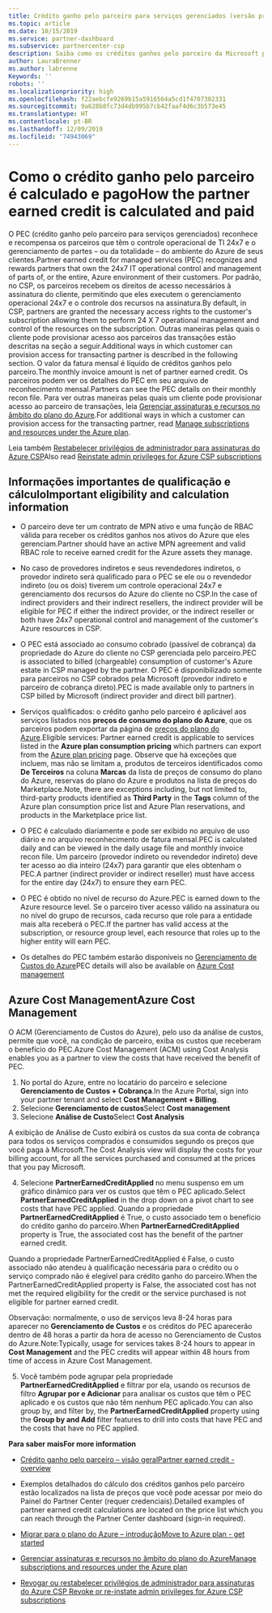 ```yaml
---
title: Crédito ganho pelo parceiro para serviços gerenciados (versão prévia) | Partner Center
ms.topic: article
ms.date: 10/15/2019
ms.service: partner-dashboard
ms.subservice: partnercenter-csp
description: Saiba como os créditos ganhos pelo parceiro da Microsoft para serviços gerenciados são calculados e pagos e como verificar se você é qualificado.
author: LauraBrenner
ms.author: labrenne
Keywords: ''
robots: ''
ms.localizationpriority: high
ms.openlocfilehash: f22aebcfe9269b15a5916564a5cd1f4707302331
ms.sourcegitcommit: 9a628b8fc73d4db995b7cb42faaf4d6c3b573e45
ms.translationtype: HT
ms.contentlocale: pt-BR
ms.lasthandoff: 12/09/2019
ms.locfileid: "74943069"
---
```

# <a name="how-the-partner-earned-credit-is-calculated-and-paid"></a><span data-ttu-id="4b625-103">Como o crédito ganho pelo parceiro é calculado e pago</span><span class="sxs-lookup"><span data-stu-id="4b625-103">How the partner earned credit is calculated and paid</span></span>

<span data-ttu-id="4b625-104">O PEC (crédito ganho pelo parceiro para serviços gerenciados) reconhece e recompensa os parceiros que têm o controle operacional de TI 24x7 e o gerenciamento de partes – ou da totalidade – do ambiente do Azure de seus clientes.</span><span class="sxs-lookup"><span data-stu-id="4b625-104">Partner earned credit for managed services (PEC) recognizes and rewards partners that own the 24x7 IT operational control and management of parts of, or the entire, Azure environment of their customers.</span></span> <span data-ttu-id="4b625-105">Por padrão, no CSP, os parceiros recebem os direitos de acesso necessários à assinatura do cliente, permitindo que eles executem o gerenciamento operacional 24x7 e o controle dos recursos na assinatura.</span><span class="sxs-lookup"><span data-stu-id="4b625-105">By default, in CSP, partners are granted the necessary access rights to the customer's subscription allowing them to perform 24 X 7 operational management and control of the resources on the subscription.</span></span> <span data-ttu-id="4b625-106">Outras maneiras pelas quais o cliente pode provisionar acesso aos parceiros das transações estão descritas na seção a seguir.</span><span class="sxs-lookup"><span data-stu-id="4b625-106">Additional ways in which customer can provision access for transacting partner is described in the following section.</span></span> <span data-ttu-id="4b625-107">O valor da fatura mensal é líquido de créditos ganhos pelo parceiro.</span><span class="sxs-lookup"><span data-stu-id="4b625-107">The monthly invoice amount is net of partner earned credit.</span></span> <span data-ttu-id="4b625-108">Os parceiros podem ver os detalhes do PEC em seu arquivo de reconhecimento mensal.</span><span class="sxs-lookup"><span data-stu-id="4b625-108">Partners can see the PEC details on their monthly recon file.</span></span> <span data-ttu-id="4b625-109">Para ver outras maneiras pelas quais um cliente pode provisionar acesso ao parceiro de transações, leia [Gerenciar assinaturas e recursos no âmbito do plano do Azure](azure-plan-manage.md).</span><span class="sxs-lookup"><span data-stu-id="4b625-109">For additional ways in which a customer can provision access for the transacting partner, read [Manage subscriptions and resources under the Azure plan](azure-plan-manage.md).</span></span>

<span data-ttu-id="4b625-110">Leia também [Restabelecer privilégios de administrador para assinaturas do Azure CSP](revoke-reinstate-csp.md)</span><span class="sxs-lookup"><span data-stu-id="4b625-110">Also read [Reinstate admin privileges for Azure CSP subscriptions](revoke-reinstate-csp.md)</span></span>

## <a name="important-eligibility-and-calculation-information"></a><span data-ttu-id="4b625-111">Informações importantes de qualificação e cálculo</span><span class="sxs-lookup"><span data-stu-id="4b625-111">Important eligibility and calculation information</span></span>

- <span data-ttu-id="4b625-112">O parceiro deve ter um contrato de MPN ativo e uma função de RBAC válida para receber os créditos ganhos nos ativos do Azure que eles gerenciam.</span><span class="sxs-lookup"><span data-stu-id="4b625-112">Partner should have an active MPN agreement and valid RBAC role to receive earned credit for the Azure assets they manage.</span></span> 

- <span data-ttu-id="4b625-113">No caso de provedores indiretos e seus revendedores indiretos, o provedor indireto será qualificado para o PEC se ele ou o revendedor indireto (ou os dois) tiverem um controle operacional 24x7 e gerenciamento dos recursos do Azure do cliente no CSP.</span><span class="sxs-lookup"><span data-stu-id="4b625-113">In the case of indirect providers and their indirect resellers, the indirect provider will be eligible for PEC if either the indirect provider, or the indirect reseller or both have 24x7 operational control and management of the customer's Azure resources in CSP.</span></span>

- <span data-ttu-id="4b625-114">O PEC está associado ao consumo cobrado (passível de cobrança) da propriedade do Azure do cliente no CSP gerenciada pelo parceiro.</span><span class="sxs-lookup"><span data-stu-id="4b625-114">PEC is associated to billed (chargeable) consumption of customer's Azure estate in CSP managed by the partner.</span></span> <span data-ttu-id="4b625-115">O PEC é disponibilizado somente para parceiros no CSP cobrados pela Microsoft (provedor indireto e parceiro de cobrança direto).</span><span class="sxs-lookup"><span data-stu-id="4b625-115">PEC is made available only to partners in CSP billed by Microsoft (indirect provider and direct bill partner).</span></span> 

- <span data-ttu-id="4b625-116">Serviços qualificados: o crédito ganho pelo parceiro é aplicável aos serviços listados nos **preços de consumo do plano do Azure**, que os parceiros podem exportar da página de [preços do plano do Azure](https://partner.microsoft.com/commerce/sales).</span><span class="sxs-lookup"><span data-stu-id="4b625-116">Eligible services: Partner earned credit is applicable to services listed in the **Azure plan consumption pricing** which partners can export from the [Azure plan pricing](https://partner.microsoft.com/commerce/sales) page.</span></span> <span data-ttu-id="4b625-117">Observe que há exceções que incluem, mas não se limitam a, produtos de terceiros identificados como **De Terceiros** na coluna **Marcas** da lista de preços de consumo do plano do Azure, reservas do plano do Azure e produtos na lista de preços do Marketplace.</span><span class="sxs-lookup"><span data-stu-id="4b625-117">Note, there are exceptions including, but not limited to, third-party products identified as **Third Party** in  the **Tags** column of the Azure plan consumption price list and Azure Plan reservations, and products in the Marketplace price list.</span></span>

- <span data-ttu-id="4b625-118">O PEC é calculado diariamente e pode ser exibido no arquivo de uso diário e no arquivo reconhecimento de fatura mensal.</span><span class="sxs-lookup"><span data-stu-id="4b625-118">PEC is calculated daily and can be viewed in the daily usage file and monthly invoice recon file.</span></span> <span data-ttu-id="4b625-119">Um parceiro (provedor indireto ou revendedor indireto) deve ter acesso ao dia inteiro (24x7) para garantir que eles obtenham o PEC.</span><span class="sxs-lookup"><span data-stu-id="4b625-119">A partner (indirect provider or indirect reseller) must have access for the entire day (24x7) to ensure they earn PEC.</span></span>  

- <span data-ttu-id="4b625-120">O PEC é obtido no nível de recurso do Azure.</span><span class="sxs-lookup"><span data-stu-id="4b625-120">PEC is earned down to the Azure resource level.</span></span> <span data-ttu-id="4b625-121">Se o parceiro tiver acesso válido na assinatura ou no nível do grupo de recursos, cada recurso que role para a entidade mais alta receberá o PEC.</span><span class="sxs-lookup"><span data-stu-id="4b625-121">If the partner has valid access at the subscription, or resource group level, each resource that roles up to the higher entity will earn PEC.</span></span>  

- <span data-ttu-id="4b625-122">Os detalhes do PEC também estarão disponíveis no [Gerenciamento de Custos do Azure](https://go.microsoft.com/fwlink/?linkid=2106482)</span><span class="sxs-lookup"><span data-stu-id="4b625-122">PEC details will also be available on [Azure Cost management](https://go.microsoft.com/fwlink/?linkid=2106482)</span></span>

## <a name="azure-cost-management"></a><span data-ttu-id="4b625-123">Azure Cost Management</span><span class="sxs-lookup"><span data-stu-id="4b625-123">Azure Cost Management</span></span>

 <span data-ttu-id="4b625-124">O ACM (Gerenciamento de Custos do Azure), pelo uso da análise de custos, permite que você, na condição de parceiro, exiba os custos que receberam o benefício do PEC.</span><span class="sxs-lookup"><span data-stu-id="4b625-124">Azure Cost Management (ACM) using Cost Analysis enables you as a partner to view the costs that have received the benefit of PEC.</span></span>  

1. <span data-ttu-id="4b625-125">No portal do Azure, entre no locatário do parceiro e selecione **Gerenciamento de Custos + Cobrança**.</span><span class="sxs-lookup"><span data-stu-id="4b625-125">In the Azure Portal, sign into your partner tenant and select **Cost Management + Billing**.</span></span>
2.  <span data-ttu-id="4b625-126">Selecione **Gerenciamento de custos**</span><span class="sxs-lookup"><span data-stu-id="4b625-126">Select **Cost management**</span></span>
3.  <span data-ttu-id="4b625-127">Selecione **Análise de Custo**</span><span class="sxs-lookup"><span data-stu-id="4b625-127">Select **Cost Analysis**</span></span>

<span data-ttu-id="4b625-128">A exibição de Análise de Custo exibirá os custos da sua conta de cobrança para todos os serviços comprados e consumidos segundo os preços que você paga à Microsoft.</span><span class="sxs-lookup"><span data-stu-id="4b625-128">The Cost Analysis view will display the costs for your billing account, for all the services purchased and consumed at the prices that you pay Microsoft.</span></span>

4.  <span data-ttu-id="4b625-129">Selecione **PartnerEarnedCreditApplied** no menu suspenso em um gráfico dinâmico para ver os custos que têm o PEC aplicado.</span><span class="sxs-lookup"><span data-stu-id="4b625-129">Select **PartnerEarnedCreditApplied** in the drop down on a pivot chart to see costs that have PEC applied.</span></span> <span data-ttu-id="4b625-130">Quando a propriedade **PartnerEarnedCreditApplied** é True, o custo associado tem o benefício do crédito ganho do parceiro.</span><span class="sxs-lookup"><span data-stu-id="4b625-130">When **PartnerEarnedCreditApplied** property is True, the associated cost has the benefit of the partner earned credit.</span></span> 

<span data-ttu-id="4b625-131">Quando a propriedade PartnerEarnedCreditApplied é False, o custo associado não atendeu à qualificação necessária para o crédito ou o serviço comprado não é elegível para crédito ganho do parceiro.</span><span class="sxs-lookup"><span data-stu-id="4b625-131">When the PartnerEarnedCreditApplied property is False, the associated cost has not met the required eligibility for the credit or the service purchased is not eligible for partner earned credit.</span></span>

<span data-ttu-id="4b625-132">Observação: normalmente, o uso de serviços leva 8-24 horas para aparecer no **Gerenciamento de Custos** e os créditos do PEC aparecerão dentro de 48 horas a partir da hora de acesso no Gerenciamento de Custos do Azure.</span><span class="sxs-lookup"><span data-stu-id="4b625-132">Note:Typically, usage for services takes 8-24 hours to appear in **Cost Management** and the PEC credits will appear within 48 hours from time of access in Azure Cost Management.</span></span>

5. <span data-ttu-id="4b625-133">Você também pode agrupar pela propriedade **PartnerEarnedCreditApplied** e filtrar por ela, usando os recursos de filtro **Agrupar por e Adicionar** para analisar os custos que têm o PEC aplicado e os custos que não têm nenhum PEC aplicado.</span><span class="sxs-lookup"><span data-stu-id="4b625-133">You can also group by, and filter by, the **PartnerEarnedCreditApplied** property using the **Group by and Add** filter features to drill into costs that have PEC and the costs that have no PEC applied.</span></span>

 <span data-ttu-id="4b625-134">**Para saber mais**</span><span class="sxs-lookup"><span data-stu-id="4b625-134">**For more information**</span></span>

- [<span data-ttu-id="4b625-135">Crédito ganho pelo parceiro – visão geral</span><span class="sxs-lookup"><span data-stu-id="4b625-135">Partner earned credit - overview</span></span>](partner-earned-credit.md)

- <span data-ttu-id="4b625-136">Exemplos detalhados do cálculo dos créditos ganhos pelo parceiro estão localizados na lista de preços que você pode acessar por meio do Painel do Partner Center (requer credenciais).</span><span class="sxs-lookup"><span data-stu-id="4b625-136">Detailed examples of partner earned credit calculations are located on the price list which you can reach through the Partner Center dashboard (sign-in required).</span></span>

- [<span data-ttu-id="4b625-137">Migrar para o plano do Azure – introdução</span><span class="sxs-lookup"><span data-stu-id="4b625-137">Move to Azure plan - get started</span></span>](azure-plan-get-started.md)

- [<span data-ttu-id="4b625-138">Gerenciar assinaturas e recursos no âmbito do plano do Azure</span><span class="sxs-lookup"><span data-stu-id="4b625-138">Manage subscriptions and resources under the Azure plan</span></span>](azure-plan-manage.md)

- [<span data-ttu-id="4b625-139">Revogar ou restabelecer privilégios de administrador para assinaturas do Azure CSP </span><span class="sxs-lookup"><span data-stu-id="4b625-139">Revoke or re-instate admin privileges for Azure CSP subscriptions  </span></span>](revoke-reinstate-csp.md)

